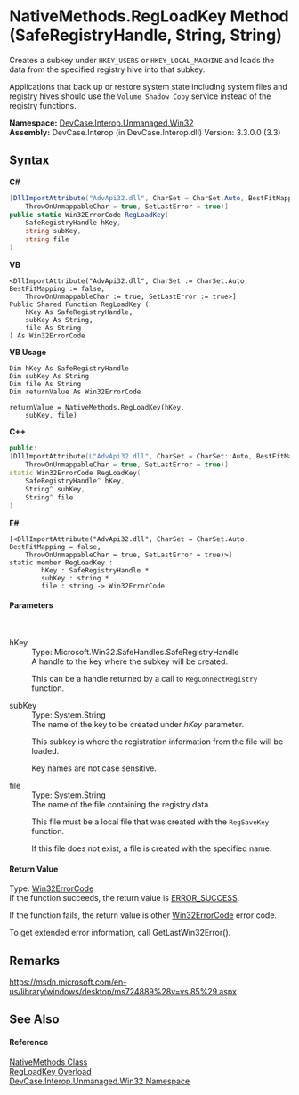 # NativeMethods.RegLoadKey Method (SafeRegistryHandle, String, String)
 

Creates a subkey under `HKEY_USERS` or `HKEY_LOCAL_MACHINE` and loads the data from the specified registry hive into that subkey. 

 Applications that back up or restore system state including system files and registry hives should use the `Volume Shadow Copy` service instead of the registry functions.

**Namespace:**&nbsp;<a href="N_DevCase_Interop_Unmanaged_Win32">DevCase.Interop.Unmanaged.Win32</a><br />**Assembly:**&nbsp;DevCase.Interop (in DevCase.Interop.dll) Version: 3.3.0.0 (3.3)

## Syntax

**C#**<br />
``` C#
[DllImportAttribute("AdvApi32.dll", CharSet = CharSet.Auto, BestFitMapping = false, 
	ThrowOnUnmappableChar = true, SetLastError = true)]
public static Win32ErrorCode RegLoadKey(
	SafeRegistryHandle hKey,
	string subKey,
	string file
)
```

**VB**<br />
``` VB
<DllImportAttribute("AdvApi32.dll", CharSet := CharSet.Auto, BestFitMapping := false, 
	ThrowOnUnmappableChar := true, SetLastError := true>]
Public Shared Function RegLoadKey ( 
	hKey As SafeRegistryHandle,
	subKey As String,
	file As String
) As Win32ErrorCode
```

**VB Usage**<br />
``` VB Usage
Dim hKey As SafeRegistryHandle
Dim subKey As String
Dim file As String
Dim returnValue As Win32ErrorCode

returnValue = NativeMethods.RegLoadKey(hKey, 
	subKey, file)
```

**C++**<br />
``` C++
public:
[DllImportAttribute(L"AdvApi32.dll", CharSet = CharSet::Auto, BestFitMapping = false, 
	ThrowOnUnmappableChar = true, SetLastError = true)]
static Win32ErrorCode RegLoadKey(
	SafeRegistryHandle^ hKey, 
	String^ subKey, 
	String^ file
)
```

**F#**<br />
``` F#
[<DllImportAttribute("AdvApi32.dll", CharSet = CharSet.Auto, BestFitMapping = false, 
	ThrowOnUnmappableChar = true, SetLastError = true)>]
static member RegLoadKey : 
        hKey : SafeRegistryHandle * 
        subKey : string * 
        file : string -> Win32ErrorCode 

```


#### Parameters
&nbsp;<dl><dt>hKey</dt><dd>Type: Microsoft.Win32.SafeHandles.SafeRegistryHandle<br />A handle to the key where the subkey will be created. 

 This can be a handle returned by a call to `RegConnectRegistry` function.</dd><dt>subKey</dt><dd>Type: System.String<br />The name of the key to be created under *hKey* parameter. 

 This subkey is where the registration information from the file will be loaded. 

 Key names are not case sensitive.</dd><dt>file</dt><dd>Type: System.String<br />The name of the file containing the registry data. 

 This file must be a local file that was created with the `RegSaveKey` function. 

 If this file does not exist, a file is created with the specified name.</dd></dl>

#### Return Value
Type: <a href="T_DevCase_Interop_Unmanaged_Win32_Enums_Win32ErrorCode">Win32ErrorCode</a><br />If the function succeeds, the return value is <a href="T_DevCase_Interop_Unmanaged_Win32_Enums_Win32ErrorCode">ERROR_SUCCESS</a>. 

 If the function fails, the return value is other <a href="T_DevCase_Interop_Unmanaged_Win32_Enums_Win32ErrorCode">Win32ErrorCode</a> error code. 

 To get extended error information, call GetLastWin32Error().

## Remarks
<a href="https://msdn.microsoft.com/en-us/library/windows/desktop/ms724889%28v=vs.85%29.aspx" target="_blank">https://msdn.microsoft.com/en-us/library/windows/desktop/ms724889%28v=vs.85%29.aspx</a>

## See Also


#### Reference
<a href="T_DevCase_Interop_Unmanaged_Win32_NativeMethods">NativeMethods Class</a><br /><a href="Overload_DevCase_Interop_Unmanaged_Win32_NativeMethods_RegLoadKey">RegLoadKey Overload</a><br /><a href="N_DevCase_Interop_Unmanaged_Win32">DevCase.Interop.Unmanaged.Win32 Namespace</a><br />